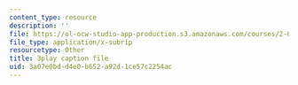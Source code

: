 ```yaml
---
content_type: resource
description: ''
file: https://ol-ocw-studio-app-production.s3.amazonaws.com/courses/2-087-engineering-math-differential-equations-and-linear-algebra-fall-2014/3a07e0bdd4e0b652a92d1ce57c2254ac_Gp94Hph_-BU.srt
file_type: application/x-subrip
resourcetype: Other
title: 3play caption file
uid: 3a07e0bd-d4e0-b652-a92d-1ce57c2254ac
---
```

